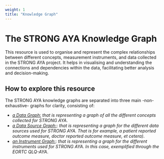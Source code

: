 ```yaml
---
weight: 1
title: "Knowledge Graph"
---
```


# The STRONG AYA Knowledge Graph

This resource is used to organise and represent the complex relationships between different concepts,
measurement instruments, and data collected in the STRONG AYA project.
It helps in visualising and understanding the connections and dependencies within the data,
facilitating better analysis and decision-making.


## How to explore this resource

The STRONG AYA knowledge graphs are separated into three main -non-exhaustive- graphs for clarity, consisting of:

- [*a Data Graph*:](/AYA-cancer-semantic-map/AYA-cancer-data-semantic-map/Knowledge-Graph/Data/) _that is representing a graph of all the different concepts collected for STRONG AYA_.
- [*a Data Source Graph*:](/AYA-cancer-semantic-map/AYA-cancer-data-semantic-map/Knowledge-Graph/Data-Source/): _that is representing a graph for the different data sources used for STRONG AYA. That is for example, a patient reported outcome measure, doctor reported outcome measure, et cetera)_.
- [*an Instrument Graph*:](/AYA-cancer-semantic-map/AYA-cancer-data-semantic-map/Knowledge-Graph/Instrument/): _that is representing a graph for the different instruments used for STRONG AYA. In this case, exemplified through the EORTC QLQ-AYA_. 

